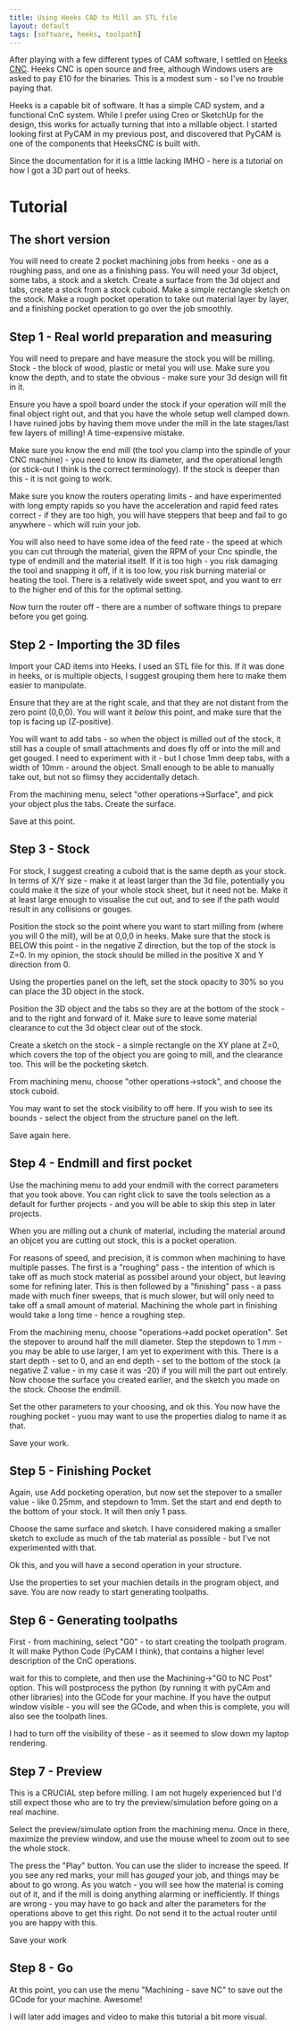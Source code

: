 ```yaml
---
title: Using Heeks CAD to Mill an STL file
layout: default
tags: [software, heeks, toolpath]
---
```

After playing with a few different types of CAM software, I settled on [Heeks CNC](https://sites.google.com/site/heekscad/).
Heeks CNC is open source and free, although Windows users are asked to pay £10 for the binaries. 
This is a modest sum - so I've no trouble paying that.

Heeks is a capable bit of software. It has a simple CAD system, and a functional CnC system. While I prefer using Creo or SketchUp for the design, this works for actually turning that into a millable object. I started looking first at PyCAM in my previous post, and discovered that PyCAM is one of the components that HeeksCNC is built with.

Since the documentation for it is a little lacking IMHO - here is a tutorial on how I got a 3D part out of heeks.

# Tutorial

## The short version 

You will need to create 2 pocket machining jobs from heeks - one as a roughing pass, and one as a finishing pass. You will need your 3d object, some tabs, a stock and a sketch. Create a surface from the 3d object and tabs, create a stock from a stock cuboid. Make a simple rectangle sketch on the stock. Make a rough pocket operation to take out material layer by layer, and a finishing pocket operation to go over the job smoothly.

## Step 1 - Real world preparation and measuring

You will need to prepare and have measure the stock you will be milling. Stock - the block of wood, plastic or metal you will use. Make sure you know the depth, and to state the obvious - make sure your 3d design will fit in it. 

Ensure you have a spoil board under the stock if your operation will mill the final object right out, and that you have the whole setup well clamped down. I have ruined jobs by having them move under the mill in the late stages/last few layers of milling! A time-expensive mistake.

Make sure you know the end mill (the tool you clamp into the spindle of your CNC machine) - you need to know its diameter, and the operational length (or stick-out I think is the correct terminology). If the stock is deeper than this - it is not going to work. 

Make sure you know the routers operating limits - and have experimented with long empty rapids so you have the 
acceleration and rapid feed rates correct - if they are too high, you will have steppers that beep and fail to go anywhere - which will ruin your job. 

You will also need to have some idea of the feed rate - the speed at which you can cut through the material, given the RPM of your Cnc spindle, the type of endmill and the material itself. If it is too high - you risk damaging the tool and snapping it off, if it is too low, you risk burning material or heating the tool. There is a relatively wide sweet spot, and you want to err to the higher end of this for the optimal setting.

Now turn the router off - there are a number of software things to prepare before you get going.

## Step 2 - Importing the 3D files

Import your CAD items into Heeks. I used an STL file for this. If it was done in heeks, or is multiple objects, I suggest grouping them here to make them easier to manipulate. 

Ensure that they are at the right scale, and that they are not distant from the zero point (0,0,0). You will want it *below* this point, and make sure that the top is facing up (Z-positive).

You will want to add tabs - so when the object is milled out of the stock, it still has a couple of small attachments and does fly off or into the mill and get gouged. I need to experiment with it - but I chose 1mm deep tabs, with a width of 10mm - around the object. Small enough to be able to manually take out, but not so flimsy they accidentally detach.

From the machining menu, select "other operations->Surface", and pick your object plus the tabs. Create the surface.

Save at this point.

## Step 3 - Stock

For stock, I suggest creating a cuboid that is the same depth as your stock. In terms of X/Y size - make it at least larger than the 3d file, potentially you could make it the size of your whole stock sheet, but it need not be. Make it at least large enough to visualise the cut out, and to see if the path would result in any collisions or gouges.

Position the stock so the point where you want to start milling from (where you will 0 the mill), will be at 0,0,0 in heeks. Make sure that the stock is BELOW this point - in the negative Z direction, but the top of the stock is Z=0. In my opinion, the stock should be milled in the positive X and Y direction from 0.

Using the properties panel on the left, set the stock opacity to 30% so you can place the 3D object in the stock.


Position the 3D object and the tabs so they are at the bottom of the stock - and to the right and forward of it. Make sure to leave some material clearance to cut the 3d object clear out of the stock.

Create a sketch on the stock - a simple rectangle on the XY plane at Z=0, which covers the top of the object you are going to mill, and the clearance too. This will be the pocketing sketch.

From machining menu, choose "other operations->stock", and choose the stock cuboid.

You may want to set the stock visibility to off here. If you wish to see its bounds - select the object from the structure panel on the left.

Save again here.

## Step 4 - Endmill and first pocket

Use the machining menu to add your endmill with the correct parameters that you took above.
You can right click to save the tools selection as a default for further projects - and you will be able to skip this step in later projects.

When you are milling out a chunk of material, including the material around an objcet you are cutting out stock, this is a pocket operation. 

For reasons of speed, and precision, it is common when machining to have multiple passes. The first is a "roughing" pass - the intention of which is take off as much stock material as possibel around your object, but leaving some for refining later. This is then followed by a "finishing" pass - a pass made with much finer sweeps, that is much slower, but will only need to take off a small amount of material. Machining the whole part in finishing would take a long time - hence a roughing step.

From the machining menu, choose "operations->add pocket operation". Set the stepover to around half the mill diameter. Step the stepdown to 1 mm - you may be able to use larger, I am yet to experiment with this. 
There is a start depth - set to 0, and an end depth - set to the bottom of the stock (a negative Z value - in my case it was -20) if you will mill the part out entirely. Now choose the surface you created earlier, and the sketch you made on the stock. Choose the endmill. 

Set the other parameters to your choosing, and ok this. You now have the roughing pocket - yuou may want to use the properties dialog to name it as that.

Save your work.

## Step 5 - Finishing Pocket

Again, use Add pocketing operation, but now set the stepover to a smaller value - like 0.25mm, and stepdown to 1mm. 
Set the start and end depth to the bottom of your stock. It will then only 1 pass.

Choose the same surface and sketch. I have considered making a smaller sketch to exclude as much of the tab material as possible - but I've not experimented with that.

Ok this, and you will have a second operation in your structure.

Use the properties to set your machien details in the program object, and save.
You are now ready to start generating toolpaths.

## Step 6 - Generating toolpaths

First - from machining, select "G0" - to start creating the toolpath program. It will make Python Code (PyCAM I think), that contains a higher level description of the CnC operations.

wait for this to complete, and then use the Machining->"G0 to NC Post" option. This will postprocess the python (by running it with pyCAm and other libraries) into the GCode for your machine. If you have the output window visible - you will see the GCode, and when this is complete, you will also see the toolpath lines.

I had to turn off the visibility of these - as it seemed to slow down my laptop rendering.

## Step 7 - Preview

This is a CRUCIAL step before milling. I am not hugely experienced but I'd still expect those who are to try the preview/simulation before going on a real machine.

Select the preview/simulate option from the machining menu. Once in there, maximize the preview window, and use the mouse wheel to zoom out to see the whole stock. 

The press the "Play" button. You can use the slider to increase the speed. 
If you see any red marks, your mill has *gouged* your job, and things may be about to go wrong. As you watch - you will see how the material is coming out of it, and if the mill is doing anything alarming or inefficiently. If things are wrong - you may have to go back and alter the parameters for the operations above to get this right. Do not send it to the actual router until you are happy with this.

Save your work

## Step 8 - Go

At this point, you can use the menu "Machining - save NC" to save out the GCode for your machine. Awesome!



I will later add images and video to make this tutorial a bit more visual.
